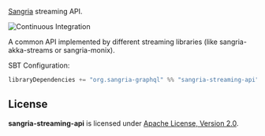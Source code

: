 [Sangria](http://sangria-graphql.org/) streaming API.

![Continuous Integration](https://github.com/sangria-graphql/sangria-streaming-api/workflows/Continuous%20Integration/badge.svg)

A common API implemented by different streaming libraries (like sangria-akka-streams or sangria-monix).

SBT Configuration:

```scala
libraryDependencies += "org.sangria-graphql" %% "sangria-streaming-api" % "1.0.0"
```

## License

**sangria-streaming-api** is licensed under [Apache License, Version 2.0](http://www.apache.org/licenses/LICENSE-2.0).
